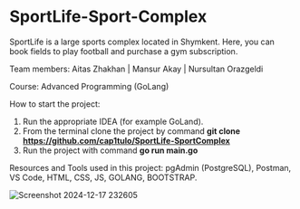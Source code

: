 # SportLife-Sport-Complex
SportLife is a large sports complex located in Shymkent. Here, you can book fields to play football and purchase a gym subscription.

Team members: Aitas Zhakhan | Mansur Akay | Nursultan Orazgeldi

Course: Advanced Programming (GoLang)

How to start the project: 
1. Run the appropriate IDEA (for example GoLand).
2. From the terminal clone the project by command **git clone https://github.com/cap1tulo/SportLife-SportComplex**
3. Run the project with command **go run main.go**

Resources and Tools used in this project: pgAdmin (PostgreSQL), Postman, VS Code, HTML, CSS, JS, GOLANG, BOOTSTRAP.




![Screenshot 2024-12-17 232605](https://github.com/user-attachments/assets/059f4b4d-e770-43c3-9337-87e36354a5e7)


